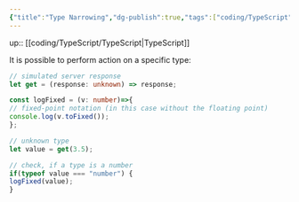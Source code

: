 ```yaml
---
{"title":"Type Narrowing","dg-publish":true,"tags":["coding/TypeScript"],"language":"en","permalink":"/coding/type-script/type-narrowing/","dgPassFrontmatter":true}
---
```


up:: [[coding/TypeScript/TypeScript\|TypeScript]]

It is possible to perform action on a specific type:

```ts
// simulated server response
let get = (response: unknown) => response;

const logFixed = (v: number)=>{
// fixed-point notation (in this case without the floating point)
console.log(v.toFixed());
};

// unknown type
let value = get(3.5);

// check, if a type is a number
if(typeof value === "number") {
logFixed(value);
}
```
